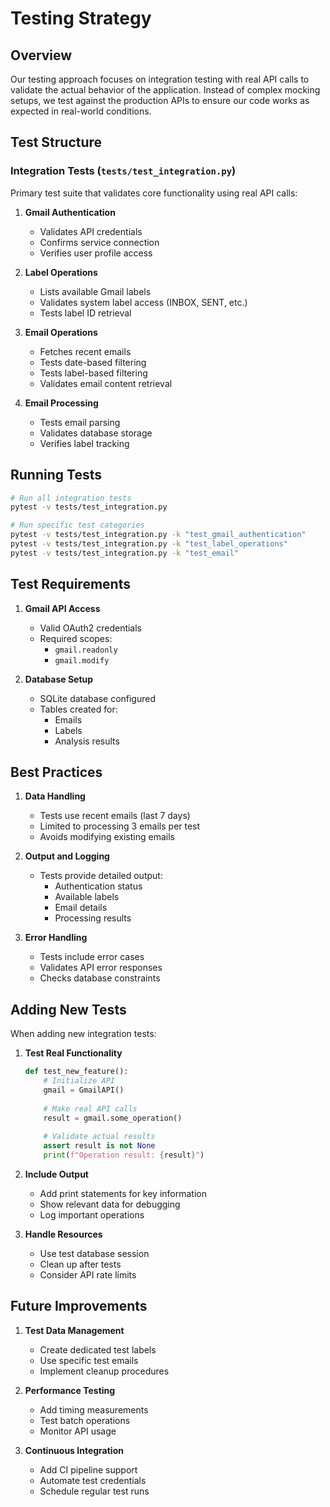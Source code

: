 # Testing Strategy

## Overview
Our testing approach focuses on integration testing with real API calls to validate the actual behavior of the application. Instead of complex mocking setups, we test against the production APIs to ensure our code works as expected in real-world conditions.

## Test Structure

### Integration Tests (`tests/test_integration.py`)
Primary test suite that validates core functionality using real API calls:

1. **Gmail Authentication**
   - Validates API credentials
   - Confirms service connection
   - Verifies user profile access

2. **Label Operations**
   - Lists available Gmail labels
   - Validates system label access (INBOX, SENT, etc.)
   - Tests label ID retrieval

3. **Email Operations**
   - Fetches recent emails
   - Tests date-based filtering
   - Tests label-based filtering
   - Validates email content retrieval

4. **Email Processing**
   - Tests email parsing
   - Validates database storage
   - Verifies label tracking

## Running Tests

```bash
# Run all integration tests
pytest -v tests/test_integration.py

# Run specific test categories
pytest -v tests/test_integration.py -k "test_gmail_authentication"
pytest -v tests/test_integration.py -k "test_label_operations"
pytest -v tests/test_integration.py -k "test_email"
```

## Test Requirements

1. **Gmail API Access**
   - Valid OAuth2 credentials
   - Required scopes:
     - `gmail.readonly`
     - `gmail.modify`

2. **Database Setup**
   - SQLite database configured
   - Tables created for:
     - Emails
     - Labels
     - Analysis results

## Best Practices

1. **Data Handling**
   - Tests use recent emails (last 7 days)
   - Limited to processing 3 emails per test
   - Avoids modifying existing emails

2. **Output and Logging**
   - Tests provide detailed output:
     - Authentication status
     - Available labels
     - Email details
     - Processing results

3. **Error Handling**
   - Tests include error cases
   - Validates API error responses
   - Checks database constraints

## Adding New Tests

When adding new integration tests:

1. **Test Real Functionality**
   ```python
   def test_new_feature():
       # Initialize API
       gmail = GmailAPI()
       
       # Make real API calls
       result = gmail.some_operation()
       
       # Validate actual results
       assert result is not None
       print(f"Operation result: {result}")
   ```

2. **Include Output**
   - Add print statements for key information
   - Show relevant data for debugging
   - Log important operations

3. **Handle Resources**
   - Use test database session
   - Clean up after tests
   - Consider API rate limits

## Future Improvements

1. **Test Data Management**
   - Create dedicated test labels
   - Use specific test emails
   - Implement cleanup procedures

2. **Performance Testing**
   - Add timing measurements
   - Test batch operations
   - Monitor API usage

3. **Continuous Integration**
   - Add CI pipeline support
   - Automate test credentials
   - Schedule regular test runs
